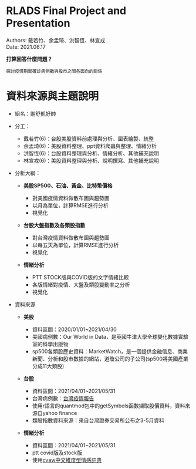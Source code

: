 # RLADS  Final Project and Presentation

Authors: 戴若竹、余孟琦、洪智恆、林宣戎  
Date: 2021.06.17

**打算回答什麼問題？**
```
探討疫情期間確診病例數與股市之間各面向的關係
```
# 資料來源與主題說明
* 組名：謝舒凱好帥
* 分工：
  + 戴若竹(6)：台股美股資料前處理與分析、圖表繪製、統整
  + 余孟琦(6)：美股資料整理、ppt資料爬蟲與整理、情緒分析
  + 洪智恆(6)：台股資料整理與分析、情緒分析、其他補充說明
  + 林宣戎(6)：美股資料整理與分析、說明撰寫、其他補充說明
  
* 分析大綱：
  + **美股SP500、石油、黃金、比特幣價格**
    + 對美國疫情資料做散布圖與趨勢圖
    + 以月為單位，計算RMSE進行分析
    + 視覺化

  + **台股大盤指數及各類股指數**
    + 對台灣疫情資料做散布圖與趨勢圖
    + 以每五天為單位，計算RMSE進行分析
    + 視覺化

  + **情緒分析**
    + PTT STOCK版與COVID版的文字情緒比較
    + 各版情緒對疫情、大盤及類股變動率之分析
    + 視覺化
  
* 資料來源
  * **美股** 
    + 資料區間：2020/01/01~2021/04/30
    + 美國病例數：Our World in Data，是英國牛津大學全球變化數據實驗室的科學出版物
    + sp500各類股歷史資料：MarketWatch，是一個提供金融信息、商業新聞、分析和股市數據的網站，道瓊公司的子公司(sp500將美國產業分成11大類股)

  * **台股**
    + 資料區間：2021/04/01~2021/05/31
    + 台灣病例數：[台灣疫情報告](https://covid-19.nchc.org.tw/dt_005-covidTable_taiwan.php)
    + 使用r語言的quantmod包中的getSymbols函數擷取股價資料，資料來源自yahoo finance
    + 類股指數資料來源：來自台灣證券交易所公布之3-5月資料

  * **情緒分析**  
    + 資料區間：2021/04/01~2021/05/31
    + ptt covid版及stock版
    + 使用[cvaw中文維度型情感詞典](http://nlp.innobic.yzu.edu.tw/resources/cvaw.html)
